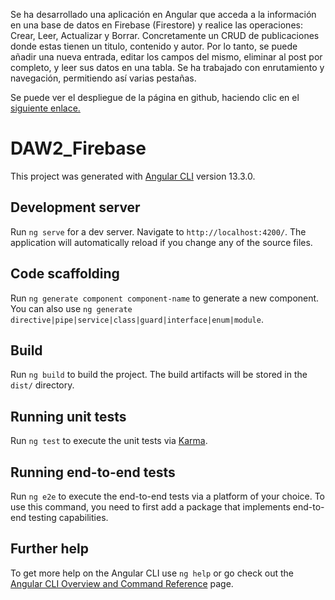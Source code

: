Se ha desarrollado una aplicación en Angular que acceda a la información en una base de datos en Firebase (Firestore) y realice las operaciones: Crear, Leer, Actualizar y Borrar. Concretamente un CRUD de publicaciones donde estas tienen un titulo, contenido y autor. Por lo tanto, se puede añadir una nueva entrada, editar los campos del mismo, eliminar al post por completo, y leer sus datos en una tabla. Se ha trabajado con enrutamiento y navegación, permitiendo así varias pestañas.

Se puede ver el despliegue de la página en github, haciendo clic en el [siguiente enlace.](https://j03vincent.github.io/DAW2_Firebase/g)
# DAW2_Firebase

This project was generated with [Angular CLI](https://github.com/angular/angular-cli) version 13.3.0.

## Development server

Run `ng serve` for a dev server. Navigate to `http://localhost:4200/`. The application will automatically reload if you change any of the source files.

## Code scaffolding

Run `ng generate component component-name` to generate a new component. You can also use `ng generate directive|pipe|service|class|guard|interface|enum|module`.

## Build

Run `ng build` to build the project. The build artifacts will be stored in the `dist/` directory.

## Running unit tests

Run `ng test` to execute the unit tests via [Karma](https://karma-runner.github.io).

## Running end-to-end tests

Run `ng e2e` to execute the end-to-end tests via a platform of your choice. To use this command, you need to first add a package that implements end-to-end testing capabilities.

## Further help

To get more help on the Angular CLI use `ng help` or go check out the [Angular CLI Overview and Command Reference](https://angular.io/cli) page.
